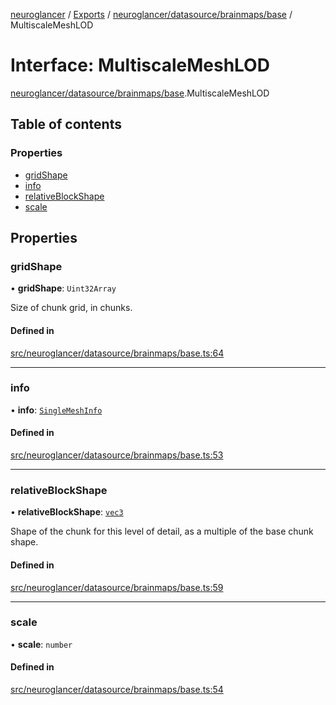 [neuroglancer](../README.md) / [Exports](../modules.md) / [neuroglancer/datasource/brainmaps/base](../modules/neuroglancer_datasource_brainmaps_base.md) / MultiscaleMeshLOD

# Interface: MultiscaleMeshLOD

[neuroglancer/datasource/brainmaps/base](../modules/neuroglancer_datasource_brainmaps_base.md).MultiscaleMeshLOD

## Table of contents

### Properties

- [gridShape](neuroglancer_datasource_brainmaps_base.MultiscaleMeshLOD.md#gridshape)
- [info](neuroglancer_datasource_brainmaps_base.MultiscaleMeshLOD.md#info)
- [relativeBlockShape](neuroglancer_datasource_brainmaps_base.MultiscaleMeshLOD.md#relativeblockshape)
- [scale](neuroglancer_datasource_brainmaps_base.MultiscaleMeshLOD.md#scale)

## Properties

### gridShape

• **gridShape**: `Uint32Array`

Size of chunk grid, in chunks.

#### Defined in

[src/neuroglancer/datasource/brainmaps/base.ts:64](https://github.com/ActiveBrainAtlas2/neuroglancer/blob/91617476/src/neuroglancer/datasource/brainmaps/base.ts#L64)

___

### info

• **info**: [`SingleMeshInfo`](neuroglancer_datasource_brainmaps_base.SingleMeshInfo.md)

#### Defined in

[src/neuroglancer/datasource/brainmaps/base.ts:53](https://github.com/ActiveBrainAtlas2/neuroglancer/blob/91617476/src/neuroglancer/datasource/brainmaps/base.ts#L53)

___

### relativeBlockShape

• **relativeBlockShape**: [`vec3`](../classes/neuroglancer_util_geom.vec3.md)

Shape of the chunk for this level of detail, as a multiple of the base chunk shape.

#### Defined in

[src/neuroglancer/datasource/brainmaps/base.ts:59](https://github.com/ActiveBrainAtlas2/neuroglancer/blob/91617476/src/neuroglancer/datasource/brainmaps/base.ts#L59)

___

### scale

• **scale**: `number`

#### Defined in

[src/neuroglancer/datasource/brainmaps/base.ts:54](https://github.com/ActiveBrainAtlas2/neuroglancer/blob/91617476/src/neuroglancer/datasource/brainmaps/base.ts#L54)

